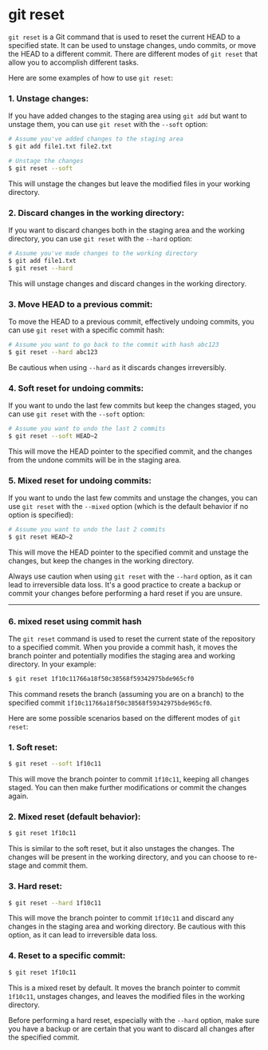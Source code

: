 # git reset

`git reset` is a Git command that is used to reset the current HEAD to a specified state. It can be used to unstage changes, undo commits, or move the HEAD to a different commit. There are different modes of `git reset` that allow you to accomplish different tasks.

Here are some examples of how to use `git reset`:

### 1. Unstage changes:

If you have added changes to the staging area using `git add` but want to unstage them, you can use `git reset` with the `--soft` option:

```bash
# Assume you've added changes to the staging area
$ git add file1.txt file2.txt

# Unstage the changes
$ git reset --soft
```

This will unstage the changes but leave the modified files in your working directory.

### 2. Discard changes in the working directory:

If you want to discard changes both in the staging area and the working directory, you can use `git reset` with the `--hard` option:

```bash
# Assume you've made changes to the working directory
$ git add file1.txt
$ git reset --hard
```

This will unstage changes and discard changes in the working directory.

### 3. Move HEAD to a previous commit:

To move the HEAD to a previous commit, effectively undoing commits, you can use `git reset` with a specific commit hash:

```bash
# Assume you want to go back to the commit with hash abc123
$ git reset --hard abc123
```

Be cautious when using `--hard` as it discards changes irreversibly.

### 4. Soft reset for undoing commits:

If you want to undo the last few commits but keep the changes staged, you can use `git reset` with the `--soft` option:

```bash
# Assume you want to undo the last 2 commits
$ git reset --soft HEAD~2
```

This will move the HEAD pointer to the specified commit, and the changes from the undone commits will be in the staging area.

### 5. Mixed reset for undoing commits:

If you want to undo the last few commits and unstage the changes, you can use `git reset` with the `--mixed` option (which is the default behavior if no option is specified):

```bash
# Assume you want to undo the last 2 commits
$ git reset HEAD~2
```

This will move the HEAD pointer to the specified commit and unstage the changes, but keep the changes in the working directory.

Always use caution when using `git reset` with the `--hard` option, as it can lead to irreversible data loss. It's a good practice to create a backup or commit your changes before performing a hard reset if you are unsure.

---

### 6. mixed reset using commit hash

The `git reset` command is used to reset the current state of the repository to a specified commit. When you provide a commit hash, it moves the branch pointer and potentially modifies the staging area and working directory. In your example:

```bash
$ git reset 1f10c11766a18f50c38568f59342975bde965cf0
```

This command resets the branch (assuming you are on a branch) to the specified commit `1f10c11766a18f50c38568f59342975bde965cf0`.

Here are some possible scenarios based on the different modes of `git reset`:

### 1. Soft reset:

```bash
$ git reset --soft 1f10c11
```

This will move the branch pointer to commit `1f10c11`, keeping all changes staged. You can then make further modifications or commit the changes again.

### 2. Mixed reset (default behavior):

```bash
$ git reset 1f10c11
```

This is similar to the soft reset, but it also unstages the changes. The changes will be present in the working directory, and you can choose to re-stage and commit them.

### 3. Hard reset:

```bash
$ git reset --hard 1f10c11
```

This will move the branch pointer to commit `1f10c11` and discard any changes in the staging area and working directory. Be cautious with this option, as it can lead to irreversible data loss.

### 4. Reset to a specific commit:

```bash
$ git reset 1f10c11
```

This is a mixed reset by default. It moves the branch pointer to commit `1f10c11`, unstages changes, and leaves the modified files in the working directory.

Before performing a hard reset, especially with the `--hard` option, make sure you have a backup or are certain that you want to discard all changes after the specified commit.

